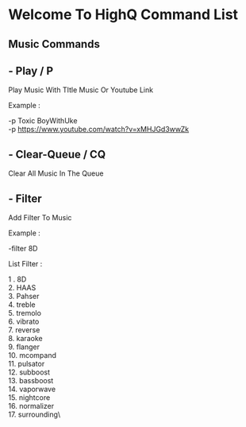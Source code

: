 # Welcome To HighQ Command List


## Music Commands
 
## - Play / P
  
  
 Play Music With TItle Music Or Youtube Link
 
 Example :
 
 -p Toxic BoyWithUke\
 -p https://www.youtube.com/watch?v=xMHJGd3wwZk
 
## - Clear-Queue / CQ
 
 Clear All Music In The Queue
 
## - Filter
 
 Add Filter To Music
 
 Example : 
 
 -filter 8D
 
  List Filter :
 
 1 . 8D\
 2.  HAAS\
 3.  Pahser\
 4.  treble\
 5.  tremolo\
 6.  vibrato\
 7.  reverse\
 8.  karaoke\
 9.  flanger\
 10.  mcompand\
 11.  pulsator\
 12.  subboost\
 13.  bassboost\
 14.  vaporwave\
 15.  nightcore\
 16.  normalizer\
 17.  surrounding\
